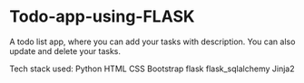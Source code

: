 # Todo-app-using-FLASK

A todo list app, where you can add your tasks with description.
You can also update and delete your tasks.

Tech stack used:
Python
HTML
CSS
Bootstrap
flask
flask_sqlalchemy
Jinja2
